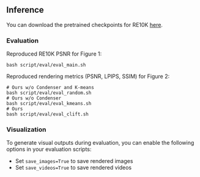 ## Inference
You can download the pretrained checkpoints for RE10K [here](https://drive.google.com/file/d/1jRMxtBa-16zHwUr9zfEuiusb9DLqpQbr/view?usp=sharing).


### Evaluation
Reproduced RE10K PSNR for Figure 1:
```
bash script/eval/eval_main.sh
```

Reproduced rendering metrics (PSNR, LPIPS, SSIM) for Figure 2:
```
# Ours w/o Condenser and K-means
bash script/eval/eval_random.sh
# Ours w/o Condenser
bash script/eval/eval_kmeans.sh
# Ours
bash script/eval/eval_clift.sh
```

### Visualization

To generate visual outputs during evaluation, you can enable the following options in your evaluation scripts:
- Set `save_images=True` to save rendered images
- Set `save_videos=True` to save rendered videos
